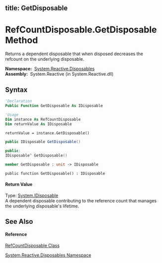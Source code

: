 title: GetDisposable
---
# RefCountDisposable.GetDisposable Method

Returns a dependent disposable that when disposed decreases the refcount on the underlying disposable.

**Namespace:**  [System.Reactive.Disposables](System.Reactive.Disposables/System.Reactive.Disposables)  
**Assembly:**  System.Reactive (in System.Reactive.dll)

## Syntax

```vb
'Declaration
Public Function GetDisposable As IDisposable
```

```vb
'Usage
Dim instance As RefCountDisposable
Dim returnValue As IDisposable

returnValue = instance.GetDisposable()
```

```csharp
public IDisposable GetDisposable()
```

```c++
public:
IDisposable^ GetDisposable()
```

```fsharp
member GetDisposable : unit -> IDisposable 
```

```jscript
public function GetDisposable() : IDisposable
```

#### Return Value

Type: [System.IDisposable](https://msdn.microsoft.com/en-us/library/aax125c9)  
A dependent disposable contributing to the reference count that manages the underlying disposable's lifetime.

## See Also

#### Reference

[RefCountDisposable Class](RefCountDisposable/RefCountDisposable)

[System.Reactive.Disposables Namespace](System.Reactive.Disposables/System.Reactive.Disposables)
